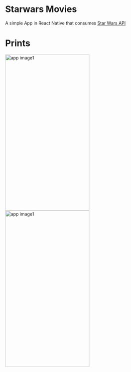 # Starwars Movies
A simple App in React Native that consumes [Star Wars API](https://swapi.co/)

# Prints
<img src="https://user-images.githubusercontent.com/19293727/64896956-04f2d500-d658-11e9-9147-a8ed45264fc0.JPG" alt="app image1" width="270" height="500">
<img src="https://user-images.githubusercontent.com/19293727/64897015-42576280-d658-11e9-859a-bfded0898516.JPG" alt="app image1" width="270" height="500">
